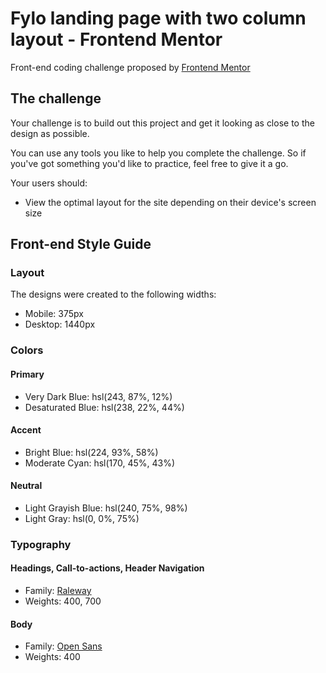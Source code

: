 # Fylo landing page with two column layout - Frontend Mentor

Front-end coding challenge proposed by [Frontend Mentor](https://www.frontendmentor.io)

## The challenge

Your challenge is to build out this project and get it looking as close to the design as possible.

You can use any tools you like to help you complete the challenge. So if you've got something you'd like to practice, feel free to give it a go.

Your users should:

- View the optimal layout for the site depending on their device's screen size

## Front-end Style Guide

### Layout

The designs were created to the following widths:

- Mobile: 375px
- Desktop: 1440px

### Colors

#### Primary

- Very Dark Blue: hsl(243, 87%, 12%)
- Desaturated Blue: hsl(238, 22%, 44%)

#### Accent

- Bright Blue: hsl(224, 93%, 58%)
- Moderate Cyan: hsl(170, 45%, 43%)

#### Neutral

- Light Grayish Blue: hsl(240, 75%, 98%)
- Light Gray: hsl(0, 0%, 75%)

### Typography

#### Headings, Call-to-actions, Header Navigation

- Family: [Raleway](https://fonts.google.com/specimen/Raleway)
- Weights: 400, 700

#### Body

- Family: [Open Sans](https://fonts.google.com/specimen/Open+Sans)
- Weights: 400
